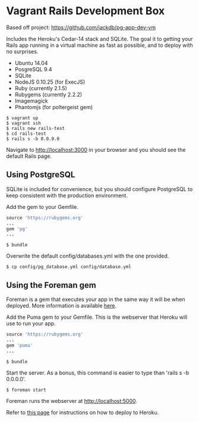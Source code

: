 # Vagrant Rails Development Box

Based off project: https://github.com/jackdb/pg-app-dev-vm

Includes the Heroku's Cedar-14 stack and SQLite. The goal it to getting your Rails app running in a virtual machine as fast as possible, and to deploy with no surprises.

* Ubuntu 14.04
* PosgreSQL 9.4
* SQLite
* NodeJS 0.10.25 (for ExecJS)
* Ruby (currently 2.1.5)
* Rubygems (currently 2.2.2)
* Imagemagick
* Phantomjs (for poltergeist gem)

```
$ vagrant up
$ vagrant ssh
$ rails new rails-test
$ cd rails-test
$ rails s -b 0.0.0.0
```

Navigate to [http://localhost:3000](http://localhost:3000) in your browser and you should see the default Rails page.

## Using PostgreSQL

SQLite is included for convenience, but you should configure PostgreSQL to keep consistent with the production environment.

Add the gem to your Gemfile.

```ruby
source 'https://rubygems.org'
...
gem 'pg'
...

```

```
$ bundle
```

Overwrite the default config/databases.yml with the one provided.

```
$ cp config/pg_database.yml config/database.yml
```

## Using the Foreman gem
Foreman is a gem that executes your app in the same way it will be when deployed. More information is available [here](https://devcenter.heroku.com/articles/procfile#developing-locally-with-foreman).

Add the Puma gem to your Gemfile. This is the webserver that Heroku will use to run your app.
```ruby
source 'https://rubygems.org'
...
gem 'puma'
...

```

```
$ bundle
```

Start the server. As a bonus, this command is easier to type than 'rails s -b 0.0.0.0'.
```
$ foreman start
```

Foreman runs the webserver at [http://localhost:5000](http://localhost:5000).

Refer to [this page](https://devcenter.heroku.com/articles/getting-started-with-rails4#deploy-your-application-to-heroku) for instructions on how to deploy to Heroku.
